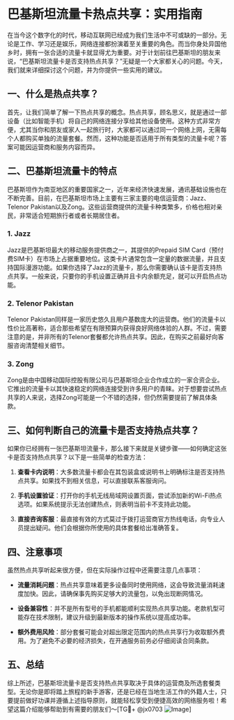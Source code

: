 # 巴基斯坦流量卡热点共享：实用指南

在当今这个数字化的时代，移动互联网已经成为我们生活中不可或缺的一部分。无论是工作、学习还是娱乐，网络连接都扮演着至关重要的角色。而当你身处异国他乡时，拥有一张合适的流量卡就显得尤为重要。对于计划前往巴基斯坦的朋友来说，“巴基斯坦流量卡是否支持热点共享？”无疑是一个大家都关心的问题。今天，我们就来详细探讨这个问题，并为你提供一些实用的建议。

## 一、什么是热点共享？

首先，让我们简单了解一下热点共享的概念。热点共享，顾名思义，就是通过一部设备（比如智能手机）将自己的网络连接分享给其他设备使用。这种方式非常方便，尤其当你和朋友或家人一起旅行时，大家都可以通过同一个网络上网，无需每个人都购买单独的流量套餐。然而，这种功能是否适用于所有类型的流量卡呢？答案可能因运营商和服务内容而异。

## 二、巴基斯坦流量卡的特点

巴基斯坦作为南亚地区的重要国家之一，近年来经济快速发展，通讯基础设施也在不断完善。目前，在巴基斯坦市场上主要有三家主要的电信运营商：Jazz、Telenor Pakistan以及Zong。这些运营商提供的流量卡种类繁多，价格也相对亲民，非常适合短期旅行者或者长期居住者。

### 1. Jazz
Jazz是巴基斯坦最大的移动服务提供商之一，其提供的Prepaid SIM Card（预付费SIM卡）在市场上占据重要地位。这类卡片通常包含一定量的数据流量，并且支持国际漫游功能。如果你选择了Jazz的流量卡，那么你需要确认该卡是否支持热点共享。一般来说，只要你的手机设置正确并且卡内余额充足，就可以开启热点功能。

### 2. Telenor Pakistan
Telenor Pakistan同样是一家历史悠久且用户基数庞大的运营商。他们的流量卡以性价比高著称，适合那些希望在有限预算内获得良好网络体验的人群。不过，需要注意的是，并非所有的Telenor套餐都允许热点共享。因此，在购买之前最好向客服咨询清楚相关细节。

### 3. Zong
Zong是由中国移动国际控股有限公司与巴基斯坦企业合作成立的一家合资企业。它推出的流量卡以其快速稳定的网络连接受到许多用户的青睐。对于想要尝试热点共享的人来说，选择Zong可能是一个不错的选择，但仍然需要提前了解具体条款。

## 三、如何判断自己的流量卡是否支持热点共享？

如果你已经拥有一张巴基斯坦流量卡，那么接下来就是关键步骤——如何确定这张卡是否支持热点共享？以下是一些简单的检查方法：

1. **查看卡内说明**：大多数流量卡都会在其包装盒或说明书上明确标注是否支持热点共享。如果找不到相关信息，可以直接联系客服询问。
   
2. **手机设置验证**：打开你的手机无线局域网设置页面，尝试添加新的Wi-Fi热点选项。如果系统提示无法创建热点，则表明当前卡不支持此功能。

3. **直接咨询客服**：最直接有效的方式莫过于拨打运营商官方热线电话，向专业人员提出疑问。他们会根据你所使用的具体套餐给出准确答复。

## 四、注意事项

虽然热点共享听起来很方便，但在实际操作过程中还需要注意几点事项：

- **流量消耗问题**：热点共享意味着更多设备同时使用网络，这会导致流量消耗速度加快。因此，请确保事先购买足够大的流量包，以免出现断网情况。
  
- **设备兼容性**：并不是所有型号的手机都能顺利实现热点共享功能。老款机型可能存在技术限制，建议升级到最新版本的操作系统以提高成功率。

- **额外费用风险**：部分套餐可能会对超出限定范围内的热点共享行为收取额外费用。为了避免不必要的经济损失，在开通服务前务必仔细阅读合同条款。

## 五、总结

综上所述，巴基斯坦流量卡是否支持热点共享取决于具体的运营商及所选套餐类型。无论你是即将踏上旅程的新手游客，还是已经在当地生活工作的外籍人士，只要提前做好功课并遵循上述指导原则，就能轻松享受到便捷高效的网络服务啦！希望这篇介绍能够帮助到有需要的朋友们～[TG💪+ @jx0703 ![Image](https://github.com/user-attachments/assets/dbca1d08-cadb-493c-b0ec-ad6f7a83f270)]